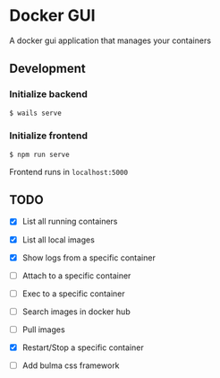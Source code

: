 # Docker GUI
A docker gui application that manages your containers

## Development

### Initialize backend
```bash
$ wails serve
```

### Initialize frontend
```bash
$ npm run serve
```
Frontend runs in `localhost:5000`

## TODO

- [X] List all running containers
- [X] List all local images
- [X] Show logs from a specific container
- [ ] Attach to a specific container
- [ ] Exec to a specific container
- [ ] Search images in docker hub
- [ ] Pull images
- [X] Restart/Stop a specific container
- [ ] Add bulma css framework

